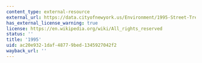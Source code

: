 ```yaml
---
content_type: external-resource
external_url: https://data.cityofnewyork.us/Environment/1995-Street-Tree-Census/kyad-zm4j
has_external_license_warning: true
license: https://en.wikipedia.org/wiki/All_rights_reserved
status: ''
title: '1995'
uid: ac20e932-1daf-4877-9bed-1345927042f2
wayback_url: ''
---
```

